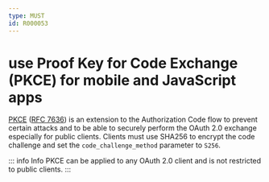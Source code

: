 ```yaml
---
type: MUST
id: R000053
---
```


# use Proof Key for Code Exchange (PKCE) for mobile and JavaScript apps

[PKCE](https://oauth.net/2/pkce) ([RFC 7636](https://tools.ietf.org/html/rfc7636)) is an extension to the Authorization Code flow to prevent certain attacks and to be able to securely perform the OAuth 2.0 exchange especially for public clients.
Clients must use SHA256 to encrypt the code challenge and set the `code_challenge_method` parameter to `S256`.

::: info Info
PKCE can be applied to any OAuth 2.0 client and is not restricted to public clients.
:::
